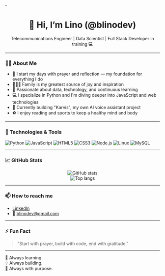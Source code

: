-<h1 align="center">👋 Hi, I’m Lino (@blinodev)</h1>

<p align="center">
  Telecommunications Engineer | Data Scientist | Full Stack Developer in training 💻
</p>

---

### 🙋‍♂️ About Me

- 📿 I start my days with prayer and reflection — my foundation for everything I do  
- 👨‍👩‍👧 Family is my greatest source of joy and inspiration  
- 🧠 Passionate about data, technology, and continuous learning  
- 💻 I specialize in Python and I'm diving deeper into JavaScript and web technologies  
- 🤖 Currently building "Karvis", my own AI voice assistant project  
- ⚽ I enjoy reading and sports to keep a healthy mind and body

---

### 🚀 Technologies & Tools

![Python](https://img.shields.io/badge/Python-3776AB?style=for-the-badge&logo=python&logoColor=white)
![JavaScript](https://img.shields.io/badge/JavaScript-F7DF1E?style=for-the-badge&logo=javascript&logoColor=black)
![HTML5](https://img.shields.io/badge/HTML5-E34F26?style=for-the-badge&logo=html5&logoColor=white)
![CSS3](https://img.shields.io/badge/CSS3-1572B6?style=for-the-badge&logo=css3&logoColor=white)
![Node.js](https://img.shields.io/badge/Node.js-339933?style=for-the-badge&logo=nodedotjs&logoColor=white)
![Linux](https://img.shields.io/badge/Linux-FCC624?style=for-the-badge&logo=linux&logoColor=black)
![MySQL](https://img.shields.io/badge/MySQL-00758F?style=for-the-badge&logo=mysql&logoColor=white)

---

### 📈 GitHub Stats

<p align="center">
  <img src="https://github-readme-stats.vercel.app/api?username=blinodev&show_icons=true&theme=tokyonight&count_private=true" alt="GitHub stats" />
  <br />
  <img src="https://github-readme-stats.vercel.app/api/top-langs/?username=blinodev&layout=compact&theme=tokyonight" alt="Top langs" />
</p>

---

### 📫 How to reach me

- [LinkedIn](https://www.linkedin.com/in/linoj)  
- 📧 blinodev@gmail.com  

---

### ⚡ Fun Fact

> "Start with prayer, build with code, end with gratitude."

---

🧠 Always learning.  
💡 Always building.  
🙏 Always with purpose.


<!---
blinodev/blinodev is a ✨ special ✨ repository because its `README.md` (this file) appears on your GitHub profile.
You can click the Preview link to take a look at your changes.
--->
